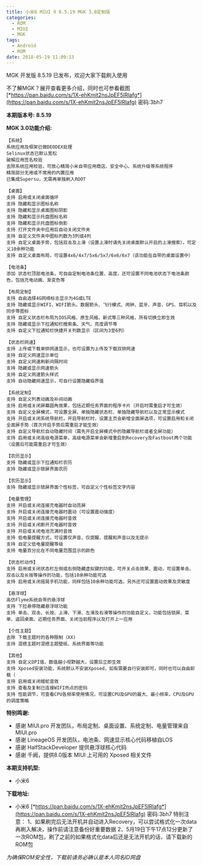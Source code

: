 ```yaml
---
title: 小米6 MIUI 9 8.5.19 MGK 3.0定制版
categories:
  - ROM
  - MIUI
  - MGK
tags:
  - Android
  - ROM
date: 2018-05-19 11:09:13
---
```

MGK 开发版 8.5.19 已发布，欢迎大家下载刷入使用 

不了解MGK？展开查看更多介绍，同时也可参看截图 [*https://pan.baidu.com/s/1X-ehKmit2nsJpEF5lRlafg*](https://pan.baidu.com/s/1X-ehKmit2nsJpEF5lRlafg) 密码:3bh7

**本期版本号:** **8.5.19**
<!-- more -->

**MGK 3.0功能介绍:**
```
【系统】
系统应用及框架已做DEODEX处理
Selinux状态已默认宽松
破解应用签名校验
去除系统应用校验，可放心精简小米自带应用商店、安全中心、系统升级等系统程序
精简部分无用或不常用的内置应用
已集成Supersu，无需再单独刷入ROOT

【桌面】
支持 启用或关闭桌面循环
支持 隐藏和显示图标名称
支持 隐藏和显示桌面图标阴影
支持 隐藏和显示托盘图标名称
支持 隐藏和显示托盘图标倒影
支持 打开文件夹中应用后自动关闭文件夹
支持 自定义文件夹中图标列数为3列或4列
支持 自定义桌面手势，包括双击及上滑（设置上滑时请先关闭桌面默认开启的上滑搜索），可定义10余种功能
支持 自定义桌面布局，可设置4x6/4x7/5x6/5x7/6x6/6x7（该功能在自带的桌面设置中）

【电池条】
添加 状态栏顶部电池条，可自由定制电池条位置、高度，还可设置不同电池状态下电池条颜色，包括充电动画、渐变色等

【布局定制】
支持 自由选择4G网络标志显示为4G或LTE
支持 隐藏或显示WIFI、WIFI箭头、数据箭头、飞行模式、闹钟、蓝牙、声音、GPS、耳机以及同步等图标
支持 自定义状态栏布局为IOS风格、原生风格、新式等三种风格，所有切换立即生效
支持 隐藏或显示下拉通知栏搜索条、天气、亮度调节等
支持 自定义下拉通知栏快捷开关列数显示（区间为3至6列）

【状态栏网速】
支持 上传或下载单排网速显示，也可设置为上传及下载双排网速
支持 自定义网速显示单位
支持 自定义网速刷新间隔时间
支持 隐藏或显示网速箭头
支持 自定义网速箭头样式
支持 自动隐藏网速显示，可自行设置隐藏临界值

【系统定制】
支持 自定义列表动画及补间动画
支持 启用或关闭屏幕圆角效果，包括近期任务界面的程序卡片（开启时需重启才可生效）
支持 自定义全屏模式，可设置全屏、单独隐藏状态栏、单独隐藏导航栏以及正常显示模式
支持 开启或关闭系统导航栏，开启导航栏时，设置主页会新增全面屏选项，可设置启用和关闭全面屏手势（首次开启手势后需重启才能生效）
支持 自定义导航栏自动隐藏时间（需先开启全屏模式中的隐藏导航栏或者全屏功能）
支持 启用或关闭高级电源菜单，高级电源菜单会新增重启到Recovery及Fastboot两个功能（设置后可能需重启才可生效）

【农历显示】
支持 隐藏或显示下拉通知栏农历
支持 隐藏或显示锁屏界面农历

【农历显示】
支持 隐藏或显示锁屏界面个性标签，可自定义个性标签文字内容

【电量管理】
支持 开启或关闭连接充电器时自动亮屏
支持 开启或关闭连接充电器时震动（可设置震动强度）
支持 开启或关闭连接充电器时音效
支持 开启或关闭断开充电器时音效
支持 开启或关闭电池充满时音效
支持 低电量提醒方式，可设置仅声音、仅提醒、提醒和声音以及无提示
支持 自定义低电量提醒等级
支持 电量百分比在不同电量范围显示的颜色

【状态栏动作】
支持 启用或关闭状态栏左侧或右侧隐藏虚拟键的功能，可开关点击效果、震动，可设置单击、双击以及长按等操作的功能，包括10余种功能可选
支持 启用或关闭摇晃手机功能，同样包括10余种功能可选，另外还可设置震动效果及灵敏度

【悬浮球】
高仿Flyme系统自带的悬浮球
支持 下拉悬停隐藏悬浮球功能
支持 单击、双击、长按、上滑、下滑、左滑及右滑等操作的功能自定义，功能包括锁屏、菜单、返回桌面、近期任务界面、关闭当前程序以及打开上一应用

【个性主题】
去除 下载主题时的各种限制（XX)
支持 混搭主题时混搭主题壁纸、系统界面等功能

【其他】
支持 自定义DPI值，数值越小视野越大，设置后立即生效
支持 Xposed安装功能，系统默认不安装Xposed，如有需要自行安装即可，同时也可以自由卸载（
支持 启用或关闭蝰蛇音效
支持 查看及复制已连接WIFI热点的密码
支持 性能调节，可查看CPU各频率使用情况，可设置CPU及GPU的最大、最小频率，CPU及GPU的调度策略

```
**特别鸣谢:**
- 感谢 MIUI.pro 开发团队，布局定制、桌面设置、系统定制、电量管理来自 MIUI.pro
- 感谢 LineageOS 开发团队，电池条、网速显示核心代码移植自LOS
- 感谢 HalfStackDeveloper 提供悬浮球核心代码
- 感谢 千阙，提供8.0版本 MIUI 上可用的 Xposed 相关文件

**本期支持机型:**
- 小米6

**下载地址:**
- 小米6 [*https://pan.baidu.com/s/1X-ehKmit2nsJpEF5lRlafg*](https://pan.baidu.com/s/1X-ehKmit2nsJpEF5lRlafg) 密码:3bh7
特别注意：
1、如果刷完后无法开机并自动进入Recovery，可以尝试格式化一次data再刷入解决，操作前请注意备份好重要数据
2、5月19日下午17点12分更新了一次ROM包，刷了之前的如果格式化data后还是无法开机的话，请下载新的ROM包

*为确保ROM安全性，下载前请务必确认是本人同名ID网盘*


